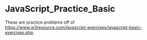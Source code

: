 # JavaScript_Practice_Basic

These are practice problems off of https://www.w3resource.com/javascript-exercises/javascript-basic-exercises.php.